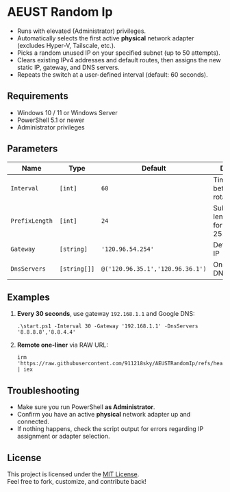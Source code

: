 # AEUST Random Ip
- Runs with elevated (Administrator) privileges.  
- Automatically selects the first active **physical** network adapter (excludes Hyper-V, Tailscale, etc.).  
- Picks a random unused IP on your specified subnet (up to 50 attempts).  
- Clears existing IPv4 addresses and default routes, then assigns the new static IP, gateway, and DNS servers.  
- Repeats the switch at a user-defined interval (default: 60 seconds).

## Requirements

- Windows 10 / 11 or Windows Server  
- PowerShell 5.1 or newer  
- Administrator privileges  

## Parameters

| Name          | Type        | Default                         | Description                                          |
| ------------- | ----------- | ------------------------------- | ---------------------------------------------------- |
| `Interval`    | `[int]`     | `60`                            | Time (seconds) between IP rotations                  |
| `PrefixLength`| `[int]`     | `24`                            | Subnet prefix length (e.g. 24 for 255.255.255.0)     |
| `Gateway`     | `[string]`  | `'120.96.54.254'`               | Default gateway IP                                   |
| `DnsServers`  | `[string[]]`| `@('120.96.35.1','120.96.36.1')`| One or more DNS server IPs                           |

## Examples

1. **Every 30 seconds**, use gateway `192.168.1.1` and Google DNS:

   ```
   .\start.ps1 -Interval 30 -Gateway '192.168.1.1' -DnsServers '8.8.8.8','8.8.4.4'
   ```

2. **Remote one-liner** via RAW URL:

   ```
   irm 'https://raw.githubusercontent.com/911218sky/AEUSTRandomIp/refs/heads/main/start.ps1' | iex
   ```

## Troubleshooting

- Make sure you run PowerShell **as Administrator**.  
- Confirm you have an active **physical** network adapter up and connected.  
- If nothing happens, check the script output for errors regarding IP assignment or adapter selection.

## License

This project is licensed under the [MIT License](LICENSE).  
Feel free to fork, customize, and contribute back!